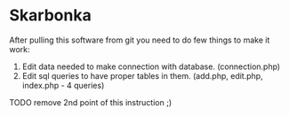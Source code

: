 # Skarbonka

After pulling this software from git 
you need to do few things to make it work:

1. Edit data needed to make connection with database. (connection.php)
2. Edit sql queries to have proper tables in them. (add.php, edit.php, index.php - 4 queries)

TODO remove 2nd point of this instruction ;)

